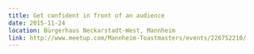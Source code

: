```yaml
---
title: Get confident in front of an audience
date: 2015-11-24
location: Bürgerhaus Neckarstadt-West, Mannheim
link: http://www.meetup.com/Mannheim-Toastmasters/events/226752210/
---
```

